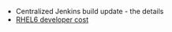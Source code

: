 * Centralized Jenkins build update - the details
* [RHEL6 developer cost](https://github.com/mantidproject/documents/blob/master/Project%20Management/TechnicalSteeringCommittee/reports/RHEL6-issues.md)
